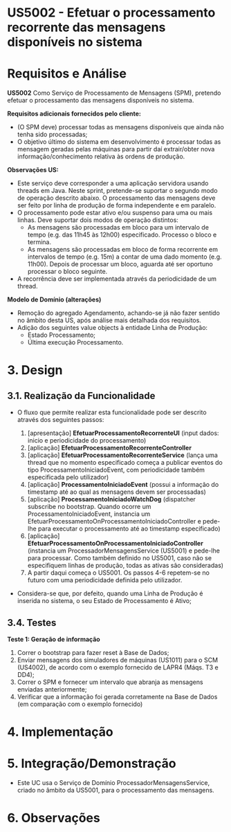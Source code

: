 **US5002 - Efetuar o processamento recorrente das mensagens disponíveis no sistema**
=======================================

# Requisitos e Análise

**US5002** Como Serviço de Processamento de Mensagens (SPM), pretendo efetuar o processamento das mensagens disponíveis no sistema.

**Requisitos adicionais fornecidos pelo cliente:**

*  (O SPM deve) processar todas as mensagens disponíveis que ainda não tenha sido processadas;
* O objetivo último do sistema em desenvolvimento é processar todas as mensagem geradas pelas máquinas para partir daí extrair/obter nova informação/conhecimento relativa às ordens de produção.


**Observações US:**

* Este serviço deve corresponder a uma aplicação servidora usando threads em Java.
Neste sprint, pretende-se suportar o segundo modo de operação descrito abaixo.
O processamento das mensagens deve ser feito por linha de produção de forma independente e em paralelo.
* O processamento pode estar ativo e/ou suspenso para uma ou mais linhas.
Deve suportar dois modos de operação distintos:
	- As mensagens são processadas em bloco para um intervalo de tempo (e.g. das 11h45 às 12h00) especificado. Processo o bloco e termina.
	- As mensagens são processadas em bloco de forma recorrente em intervalos de tempo (e.g. 15m) a contar de uma dado momento (e.g. 11h00). Depois de processar um bloco, aguarda até ser oportuno processar o bloco seguinte.
* A recorrência deve ser implementada através da periodicidade de um thread.

**Modelo de Domínio (alterações)**

* Remoção do agregado Agendamento, achando-se já não fazer sentido no âmbito desta US, após análise mais detalhada dos requisitos.
* Adição dos seguintes value objects à entidade Linha de Produção:
	* Estado Processamento;
	* Última execução Processamento.

# 3. Design

## 3.1. Realização da Funcionalidade

* O fluxo que permite realizar esta funcionalidade pode ser descrito através dos seguintes passos:

  1. [apresentação] **EfetuarProcessamentoRecorrenteUI** (input dados: inicio e periodicidade do processamento)
  2. [aplicação] **EfetuarProcessamentoRecorrenteController**
  3. [aplicação] **EfetuarProcessamentoRecorrenteService** (lança uma thread que no momento especificado começa a publicar eventos do tipo ProcessamentoIniciadoEvent, com periodicidade também especificada pelo utilizador)
  4. [aplicação] **ProcessamentoIniciadoEvent** (possui a informação do timestamp até ao qual as mensagens devem ser processadas)
  5. [aplicação] **ProcessamentoIniciadoWatchDog** (dispatcher subscribe no bootstrap. Quando ocorre um ProcessamentoIniciadoEvent, instancia um EfetuarProcessamentoOnProcessamentoIniciadoController e pede-lhe para executar o processamento até ao timestamp especificado)
  6. [aplicação] **EfetuarProcessamentoOnProcessamentoIniciadoController** (instancia um ProcessadorMensagensService (US5001) e pede-lhe para processar. Como também definido no US5001, caso não se especifiquem linhas de produção, todas as ativas são consideradas)
  7. A partir daqui começa o US5001. Os passos 4-6 repetem-se no futuro com uma periodicidade definida pelo utilizador.

* Considera-se que, por defeito, quando uma Linha de Produção é inserida no sistema, o seu Estado de Processamento é Ativo;


## 3.4. Testes

**Teste 1: Geração de informação**
1. Correr o bootstrap para fazer reset à Base de Dados;
2. Enviar mensagens dos simuladores de máquinas (US1011) para o SCM (US4002), de acordo com o exemplo fornecido de LAPR4 (Máqs. T3 e DD4);
3. Correr o SPM e fornecer um intervalo que abranja as mensagens enviadas anteriormente;
4. Verificar que a informação foi gerada corretamente na Base de Dados (em comparação com o exemplo fornecido)


# 4. Implementação


# 5. Integração/Demonstração

* Este UC usa o Serviço de Domínio ProcessadorMensagensService, criado no âmbito da US5001, para o processamento das mensagens.

# 6. Observações
